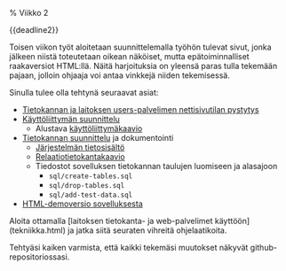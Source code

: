 % Viikko 2
<!-- order: 1 -->

<deadline>{{deadline2}}</deadline>

Toisen viikon työt aloitetaan suunnittelemalla työhön
tulevat sivut, jonka jälkeen niistä toteutetaan 
oikean näköiset, mutta epätoiminnalliset raakaversiot HTML:llä.
Näitä harjoituksia on yleensä paras tulla tekemään pajaan,
jolloin ohjaaja voi antaa vinkkejä niiden tekemisessä.

Sinulla tulee olla tehtynä seuraavat asiat:

* [Tietokannan ja laitoksen users-palvelimen nettisivutilan pystytys](tekniikka.html)
* [Käyttöliittymän suunnittelu](suunnittelu.html)
    * Alustava [käyttöliittymäkaavio](suunnittelu.html#k%C3%A4ytt%C3%B6liittym%C3%A4kaavio) 
* [Tietokannan suunnittelu](tietokanta.html) ja dokumentointi
    * [Järjestelmän tietosisältö]({{rootdir}}dokumentaatio-ohje.html#j%C3%A4rjestelm%C3%A4n-tietosis%C3%A4lt%C3%B6)
    * [Relaatiotietokantakaavio]({{rootdir}}dokumentaatio-ohje.html#relaatiotietokantakaavio)
    * Tiedostot sovelluksen tietokannan taulujen luomiseen ja alasajoon 
        * `sql/create-tables.sql`
        * `sql/drop-tables.sql`
        * `sql/add-test-data.sql`
* [HTML-demoversio sovelluksesta](html-versioiden-luonti.html)

<ohje>
Aloita ottamalla [laitoksen tietokanta- ja web-palvelimet käyttöön](tekniikka.html) ja jatka siitä seuraten vihreitä ohjelaatikoita.

Tehtyäsi kaiken varmista, että kaikki tekemäsi muutokset näkyvät github-repositoriossasi.
</ohje>
